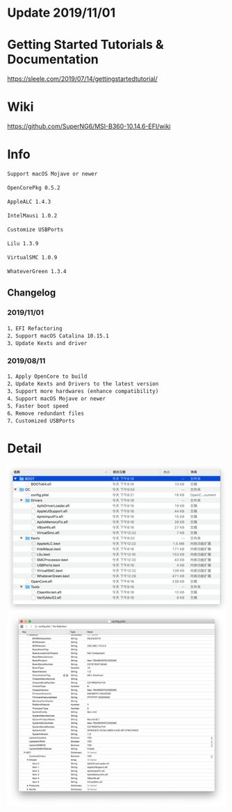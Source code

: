 # Update 2019/11/01

# Getting Started Tutorials & Documentation
https://sleele.com/2019/07/14/gettingstartedtutorial/

# Wiki

https://github.com/SuperNG6/MSI-B360-10.14.6-EFI/wiki

# Info

    
    Support macOS Mojave or newer

    OpenCorePkg 0.5.2
    
    AppleALC 1.4.3
    
    IntelMausi 1.0.2
    
    Customize USBPorts

    Lilu 1.3.9

    VirtualSMC 1.0.9
    
    WhateverGreen 1.3.4
    
    
## Changelog

### 2019/11/01

    1、EFI Refactoring
    2、Support macOS Catalina 10.15.1
    3、Update Kexts and driver

### 2019/08/11

    1、Apply OpenCore to build
    2、Update Kexts and Drivers to the latest version
    3、Support more hardwares (enhance compatibility)
    4、Support macOS Mojave or newer
    5、Faster boot speed
    6、Remove redundant files
    7、Customized USBPorts
  

# Detail

![](https://github.com/SuperNG6/pic/blob/master/OpenCore/Xnip2019-08-11_21-57-18.png)
![](https://github.com/SuperNG6/pic/blob/master/OpenCore/Xnip2019-08-11_23-07-49.png)


